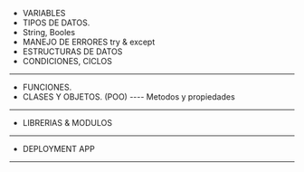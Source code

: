 
- VARIABLES
- TIPOS DE DATOS.
- String, Booles
- MANEJO DE ERRORES try  & except
- ESTRUCTURAS DE DATOS
- CONDICIONES, CICLOS
-----------------------------
- FUNCIONES.
- CLASES Y OBJETOS. (POO)
---- Metodos y propiedades
-----------------------------------
- LIBRERIAS & MODULOS
-----------------------------------

- DEPLOYMENT APP
---------